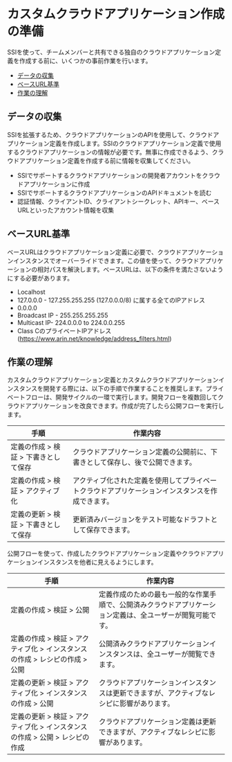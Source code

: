 # カスタムクラウドアプリケーション作成の準備

SSIを使って、チームメンバーと共有できる独自のクラウドアプリケーション定義を作成する前に、いくつかの事前作業を行います。

- [データの収集](#データの収集)
- [ベースURL基準](#ベースURL基準)
- [作業の理解](#作業の理解)

## データの収集

SSIを拡張するため、クラウドアプリケーションのAPIを使用して、クラウドアプリケーション定義を作成します。SSIのクラウドアプリケーション定義で使用するクラウドアプリケーションの情報が必要です。無事に作成できるよう、クラウドアプリケーション定義を作成する前に情報を収集してください。

- SSIでサポートするクラウドアプリケーションの開発者アカウントをクラウドアプリケーションに作成
- SSIでサポートするクラウドアプリケーションのAPIドキュメントを読む
- 認証情報、クライアントID、クライアントシークレット、APIキー、ベースURLといったアカウント情報を収集

## ベースURL基準

ベースURLはクラウドアプリケーション定義に必要で、クラウドアプリケーションインスタンスでオーバーライドできます。この値を使って、クラウドアプリケーションの相対パスを解決します。ベースURLは、以下の条件を満たさないようにする必要があります。

- Localhost
- 127.0.0.0 - 127.255.255.255 (127.0.0.0/8) に属する全てのIPアドレス
- 0.0.0.0
- Broadcast IP - 255.255.255.255
- Multicast IP- 224.0.0.0 to 224.0.0.255
- Class CのプライベートIPアドレス (https://www.arin.net/knowledge/address_filters.html)

## 作業の理解

カスタムクラウドアプリケーション定義とカスタムクラウドアプリケーションインスタンスを開発する際には、以下の手順で作業することを推奨します。プライベートフローは、開発サイクルの一環で実行します。開発フローを複数回してクラウドアプリケーションを改良できます。作成が完了したら公開フローを実行します。

手順|作業内容
----|----
定義の作成 > 検証 > 下書きとして保存 | クラウドアプリケーション定義の公開前に、下書きとして保存し、後で公開できます。
定義の作成 > 検証 > アクティブ化 | アクティブ化された定義を使用してプライベートクラウドアプリケーションインスタンスを作成できます。
定義の更新 > 検証 > 下書きとして保存 | 更新済みバージョンをテスト可能なドラフトとして保存できます。

公開フローを使って、作成したクラウドアプリケーション定義やクラウドアプリケーションインスタンスを他者に見えるようにします。

手順|作業内容
----|----
定義の作成 > 検証 > 公開 | 定義作成のための最も一般的な作業手順で、公開済みクラウドアプリケーション定義は、全ユーザーが閲覧可能です。
定義の作成 > 検証 > アクティブ化 > インスタンスの作成 > レシピの作成 > 公開 | 公開済みクラウドアプリケーションインスタンスは、全ユーザーが閲覧できます。
定義の更新 > 検証 > アクティブ化 > インスタンスの作成 > 公開 | クラウドアプリケーションインスタンスは更新できますが、アクティブなレシピに影響があります。
定義の更新 > 検証 > アクティブ化 > インスタンスの作成 > 公開 > レシピの作成 | クラウドアプリケーション定義は更新できますが、アクティブなレシピに影響があります。